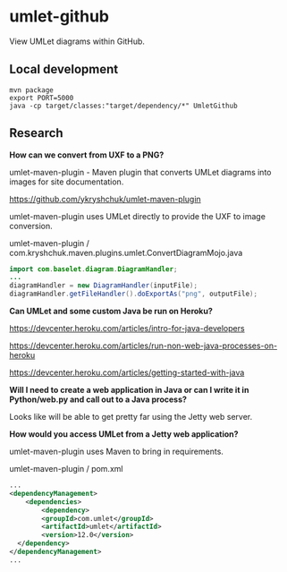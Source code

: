 umlet-github
============

View UMLet diagrams within GitHub.

Local development
-----------------

```
mvn package
export PORT=5000
java -cp target/classes:"target/dependency/*" UmletGithub
```

Research
--------

**How can we convert from UXF to a PNG?**

umlet-maven-plugin - Maven plugin that converts UMLet diagrams into images for site documentation.

https://github.com/ykryshchuk/umlet-maven-plugin

umlet-maven-plugin uses UMLet directly to provide the UXF to image conversion.

umlet-maven-plugin / com.kryshchuk.maven.plugins.umlet.ConvertDiagramMojo.java

```java
import com.baselet.diagram.DiagramHandler;
...
diagramHandler = new DiagramHandler(inputFile);
diagramHandler.getFileHandler().doExportAs("png", outputFile);
```

**Can UMLet and some custom Java be run on Heroku?**

https://devcenter.heroku.com/articles/intro-for-java-developers

https://devcenter.heroku.com/articles/run-non-web-java-processes-on-heroku

https://devcenter.heroku.com/articles/getting-started-with-java

**Will I need to create a web application in Java or can I write it in Python/web.py and call out to a Java process?**

Looks like will be able to get pretty far using the Jetty web server.

**How would you access UMLet from a Jetty web application?**

umlet-maven-plugin uses Maven to bring in requirements.

umlet-maven-plugin / pom.xml

```xml
...
<dependencyManagement>
    <dependencies>
        <dependency>
        <groupId>com.umlet</groupId>
        <artifactId>umlet</artifactId>
        <version>12.0</version>
  </dependency>
</dependencyManagement>
...
```